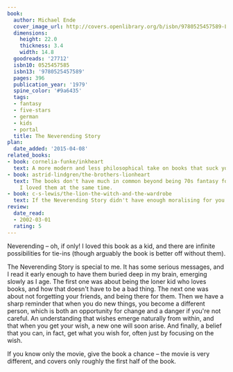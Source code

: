 ```yaml
---
book:
  author: Michael Ende
  cover_image_url: http://covers.openlibrary.org/b/isbn/9780525457589-L.jpg
  dimensions:
    height: 22.0
    thickness: 3.4
    width: 14.8
  goodreads: '27712'
  isbn10: 0525457585
  isbn13: '9780525457589'
  pages: 396
  publication_year: '1979'
  spine_color: '#9a6435'
  tags:
  - fantasy
  - five-stars
  - german
  - kids
  - portal
  title: The Neverending Story
plan:
  date_added: '2015-04-08'
related_books:
- book: cornelia-funke/inkheart
  text: A more modern and less philosophical take on books that suck you in.
- book: astrid-lindgren/the-brothers-lionheart
  text: The books don't have much in common beyond being 70s fantasy for kids, but
    I loved them at the same time.
- book: c-s-lewis/the-lion-the-witch-and-the-wardrobe
  text: If the Neverending Story didn't have enough moralising for you.
review:
  date_read:
  - 2002-03-01
  rating: 5
---
```


Neverending – oh, if only! I loved this book as a kid, and there are infinite possibilities for tie-ins (though arguably
the book is better off without them).

The Neverending Story is special to me. It has some serious messages, and I read it early enough to have them buried
deep in my brain, emerging slowly as I age. The first one was about being the loner kid who loves books, and how that
doesn't have to be a bad thing. The next one was about not forgetting your friends, and being there for them. Then we
have a sharp reminder that when you do new things, you become a different person, which is both an opportunity for
change and a danger if you're not careful. An understanding that wishes emerge naturally from within, and that when you
get your wish, a new one will soon arise. And finally, a belief that you can, in fact, get what you wish for, often just
by focusing on the wish.

If you know only the movie, give the book a chance – the movie is very different, and covers only roughly the first half
of the book.
